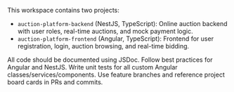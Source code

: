 <!-- Use this file to provide workspace-specific custom instructions to Copilot. For more details, visit https://code.visualstudio.com/docs/copilot/copilot-customization#_use-a-githubcopilotinstructionsmd-file -->

This workspace contains two projects:
- `auction-platform-backend` (NestJS, TypeScript): Online auction backend with user roles, real-time auctions, and mock payment logic.
- `auction-platform-frontend` (Angular, TypeScript): Frontend for user registration, login, auction browsing, and real-time bidding.

All code should be documented using JSDoc. Follow best practices for Angular and NestJS. Write unit tests for all custom Angular classes/services/components. Use feature branches and reference project board cards in PRs and commits.
